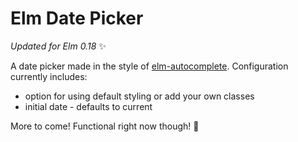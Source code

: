 # Elm Date Picker

*Updated for Elm 0.18* ✨

A date picker made in the style of [elm-autocomplete](https://github.com/thebritican/elm-autocomplete). Configuration currently includes:

 * option for using default styling or add your own classes
 * initial date - defaults to current

More to come! Functional right now though! 💫
